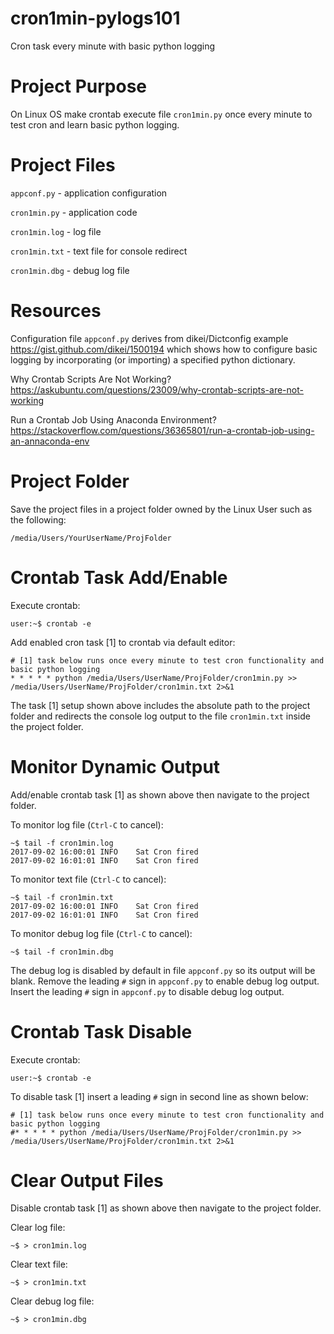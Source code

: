 # cron1min-pylogs101
Cron task every minute with basic python logging

# Project Purpose
On Linux OS make crontab execute file `cron1min.py` once every minute to test cron and learn basic python logging.

# Project Files
`appconf.py` - application configuration

`cron1min.py` - application code

`cron1min.log` - log file

`cron1min.txt` - text file for console redirect

`cron1min.dbg` - debug log file

# Resources

Configuration file `appconf.py` derives from dikei/Dictconfig example https://gist.github.com/dikei/1500194 which shows how to configure basic logging by incorporating (or importing) a specified python dictionary.

Why Crontab Scripts Are Not Working?
https://askubuntu.com/questions/23009/why-crontab-scripts-are-not-working

Run a Crontab Job Using Anaconda Environment?
https://stackoverflow.com/questions/36365801/run-a-crontab-job-using-an-annaconda-env

# Project Folder

Save the project files in a project folder owned by the Linux User such as the following:
```
/media/Users/YourUserName/ProjFolder
```

# Crontab Task Add/Enable
Execute crontab:
```
user:~$ crontab -e 
```
Add enabled cron task [1] to crontab via default editor:
```
# [1] task below runs once every minute to test cron functionality and basic python logging
* * * * * python /media/Users/UserName/ProjFolder/cron1min.py >> /media/Users/UserName/ProjFolder/cron1min.txt 2>&1
```
The task [1] setup shown above includes the absolute path to the project folder and redirects the console log output to the file `cron1min.txt` inside the project folder.

# Monitor Dynamic Output

Add/enable crontab task [1] as shown above then navigate to the project folder.

To monitor log file (`Ctrl-C` to cancel):
```
~$ tail -f cron1min.log
2017-09-02 16:00:01 INFO    Sat Cron fired
2017-09-02 16:01:01 INFO    Sat Cron fired 
```
To monitor text file (`Ctrl-C` to cancel):
```
~$ tail -f cron1min.txt
2017-09-02 16:00:01 INFO    Sat Cron fired
2017-09-02 16:01:01 INFO    Sat Cron fired 
```

To monitor debug log file (`Ctrl-C` to cancel):
```
~$ tail -f cron1min.dbg

```

The debug log is disabled by default in file `appconf.py` so its output will be blank. Remove the leading `#` sign in `appconf.py` to enable debug log output. Insert the leading `#` sign in `appconf.py` to disable debug log output. 

# Crontab Task Disable
Execute crontab:
```
user:~$ crontab -e 
```
To disable task [1] insert a leading `#` sign in second line as shown below:
```
# [1] task below runs once every minute to test cron functionality and basic python logging
#* * * * * python /media/Users/UserName/ProjFolder/cron1min.py >> /media/Users/UserName/ProjFolder/cron1min.txt 2>&1
```

# Clear Output Files

Disable crontab task [1] as shown above then navigate to the project folder.

Clear log file:
```
~$ > cron1min.log
```
Clear text file:
```
~$ > cron1min.txt
```

Clear debug log file:
```
~$ > cron1min.dbg
```
